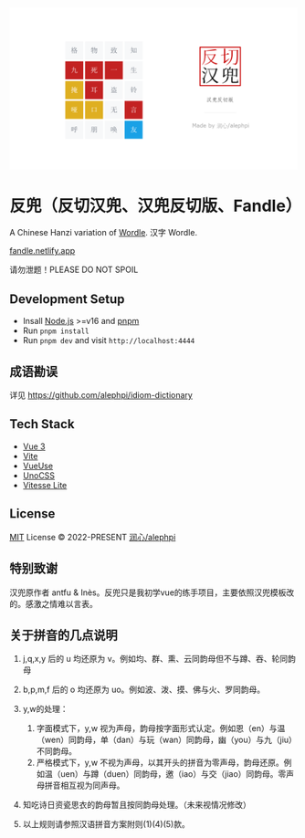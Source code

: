 ![](./public/og.png)

# 反兜（反切汉兜、汉兜反切版、Fandle） 

A Chinese Hanzi variation of [Wordle](https://www.powerlanguage.co.uk/wordle/). 汉字 Wordle.

[fandle.netlify.app](https://fandle.netlify.app)

请勿泄题！PLEASE DO NOT SPOIL

## Development Setup

- Insall [Node.js](https://nodejs.org/en/) >=v16 and [pnpm](https://pnpm.io/)
- Run `pnpm install`
- Run `pnpm dev` and visit `http://localhost:4444`

## 成语勘误
详见 https://github.com/alephpi/idiom-dictionary
## Tech Stack

- [Vue 3](https://v3.vuejs.org/)
- [Vite](https://vitejs.dev/)
- [VueUse](https://vueuse.org/)
- [UnoCSS](https://github.com/antfu/unocss)
- [Vitesse Lite](https://github.com/antfu/vitesse-lite)

## License

[MIT](./LICENSE) License © 2022-PRESENT [润心/alephpi](https://github.com/alephpi)

## 特别致谢
汉兜原作者 antfu & Inès。反兜只是我初学vue的练手项目，主要依照汉兜模板改的。感激之情难以言表。

## 关于拼音的几点说明

1. j,q,x,y 后的 u 均还原为 v。例如均、群、熏、云同韵母但不与蹲、吞、轮同韵母
2. b,p,m,f 后的 o 均还原为 uo。例如波、泼、摸、佛与火、罗同韵母。
3. y,w的处理：
   1. 字面模式下，y,w 视为声母，韵母按字面形式认定。例如恩（en）与温（wen）同韵母，单（dan）与玩（wan）同韵母，幽（you）与九（jiu）不同韵母。
   2. 严格模式下，y,w 不视为声母，以其开头的拼音为零声母，韵母还原。例如温（uen）与蹲（duen）同韵母，邀（iao）与交（jiao）同韵母。零声母拼音相互视为同声母。

4. 知吃诗日资瓷思衣的韵母暂且按同韵母处理。（未来视情况修改）
5. 以上规则请参照汉语拼音方案附则(1)(4)(5)款。